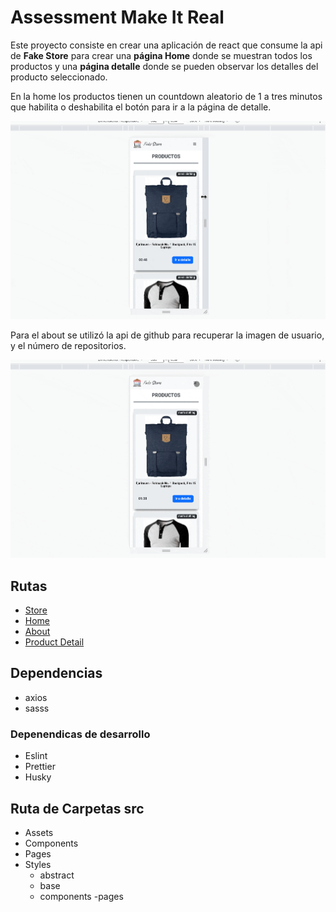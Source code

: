 # Assessment Make It Real

Este proyecto consiste en crear una aplicación de react que consume la api de **Fake Store** para crear una **página Home** donde se muestran todos los productos y una **página detalle** donde se pueden observar los detalles del producto seleccionado.

En la home los productos tienen un countdown aleatorio de 1 a tres minutos que habilita o deshabilita el botón para ir a la página de detalle.

![Home](./public/docs/Home.gif)

Para el about se utilizó la api de github para recuperar la imagen de usuario, y el número de repositorios.

![About](./public/docs/About.gif)

## Rutas

- [Store](./src/store/index.js)
- [Home](./src/pages/Home.jsx)
- [About](./src/pages/About.jsx)
- [Product Detail](./src/pages/ProductDetail.jsx)

## Dependencias

- axios
- sasss

### Depenendicas de desarrollo

- Eslint
- Prettier
- Husky

## Ruta de Carpetas src

- Assets
- Components
- Pages
- Styles
  - abstract
  - base
  - components
    -pages
